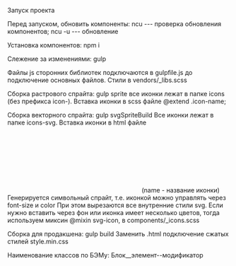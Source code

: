 Запуск проекта

Перед запуском, обновить компоненты:
ncu    --- проверка обновления компонентов;
ncu -u --- обновление

Установка компонентов:
npm i

Слежение за изменениями:
gulp

Файлы js сторонних библиотек подключаются в gulpfile.js до подключение основных файлов. Стили в vendors/_libs.scss

Сборка растрового спрайта:
gulp sprite
все иконки лежат в папке icons (без префикса icon-). Вставка иконки в scss файле @extend .icon-name;

Сборка векторного спрайта:
gulp svgSpriteBuild
Все иконки лежат в папке icons-svg. Вставка иконки в html файле
<svg class="icon-svg icon-name">
    <use xlink:href="images/sprite.svg#name"></use>
</svg>
(name - название иконки)
Генерируется символьный спрайт, т.е. иконкой можно управлять через font-size и color
При этом вырезаются все внутренние стили svg. Если нужно вставить через фон или иконка имеет несколько цветов, тогда используем миксин @mixin svg-icon, в components/_icons.scss


Сборка для продакшена:
gulp build
Заменить .html подключение сжатых стилей style.min.css


Наименование классов по БЭМу:
Блок__элемент--модификатор

